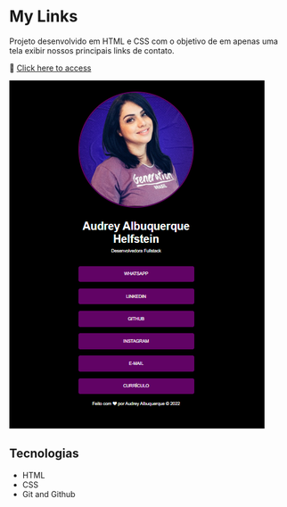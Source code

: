 # My Links

Projeto desenvolvido em HTML e CSS com o objetivo de em apenas uma tela exibir nossos principais links de contato.

🔗 [Click here to access](https://dry-a.github.io/meus-links/)

![screenshot](images/readme.png)

## Tecnologias

- HTML
- CSS
- Git and Github
